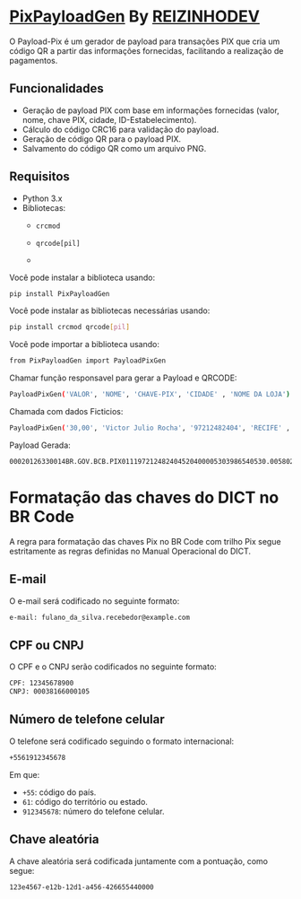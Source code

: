 # [PixPayloadGen](https://pypi.org/project/PixPayloadGen/) By [REIZINHODEV](https://www.instagram.com/stories/reizinho.driverblack/)

O Payload-Pix é um gerador de payload para transações PIX que cria um código QR a partir das informações fornecidas, facilitando a realização de pagamentos.

## Funcionalidades

- Geração de payload PIX com base em informações fornecidas (valor, nome, chave PIX, cidade, ID-Estabelecimento).
- Cálculo do código CRC16 para validação do payload.
- Geração de código QR para o payload PIX.
- Salvamento do código QR como um arquivo PNG.

## Requisitos

- Python 3.x
- Bibliotecas:
  - `crcmod`
  - `qrcode[pil]`
 
  - 
Você pode instalar a biblioteca usando:

```sh
pip install PixPayloadGen
```


Você pode instalar as bibliotecas necessárias usando:

```sh
pip install crcmod qrcode[pil]
```


Você pode importar a biblioteca usando:

```sh
from PixPayloadGen import PayloadPixGen
```


Chamar função responsavel para gerar a Payload e QRCODE:

```sh
PayloadPixGen('VALOR', 'NOME', 'CHAVE-PIX', 'CIDADE' , 'NOME DA LOJA')
```


Chamada com dados Ficticios:

```sh
PayloadPixGen('30,00', 'Victor Julio Rocha', '97212482404', 'RECIFE' , 'VIPSURF')
```

Payload Gerada:

```sh
00020126330014BR.GOV.BCB.PIX011197212482404520400005303986540530.005802BR5918Victor Julio Rocha6006RECIFE62110507VIPSURF630425A1
```

# Formatação das chaves do DICT no BR Code

A regra para formatação das chaves Pix no BR Code com trilho Pix segue estritamente as regras definidas no Manual Operacional do DICT.

## E-mail

O e-mail será codificado no seguinte formato:

```sh
e-mail: fulano_da_silva.recebedor@example.com
```
## CPF ou CNPJ

O CPF e o CNPJ serão codificados no seguinte formato:

```sh
CPF: 12345678900
CNPJ: 00038166000105
```

## Número de telefone celular

O telefone será codificado seguindo o formato internacional:

```sh
+5561912345678
```

Em que:

- `+55`: código do país.
- `61`: código do território ou estado.
- `912345678`: número do telefone celular.


## Chave aleatória

A chave aleatória será codificada juntamente com a pontuação, como segue:

```sh
123e4567-e12b-12d1-a456-426655440000
```





